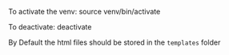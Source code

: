 To activate the venv: source venv/bin/activate

To deactivate: deactivate

By Default the html files should be stored in the `templates` folder